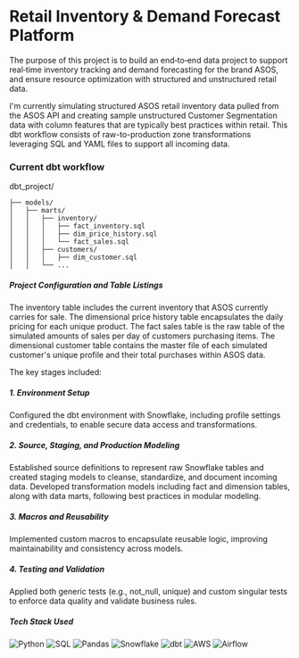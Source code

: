 # Retail Inventory & Demand Forecast Platform

The purpose of this project is to build an end‑to‑end data project to support real‑time inventory tracking and demand forecasting for the brand ASOS, and ensure resource optimization with structured and unstructured retail data. 

I'm currently simulating structured ASOS retail inventory data pulled from the ASOS API and creating sample unstructured Customer Segmentation data with column features that are typically best practices within retail. This dbt workflow consists of raw-to-production zone transformations leveraging SQL and YAML files to support all incoming data.

### Current dbt workflow
dbt_project/
```text
├── models/
│   ├── marts/
│   │   ├── inventory/
│   │   │   ├── fact_inventory.sql
│   │   │   ├── dim_price_history.sql
│   │   │   └── fact_sales.sql
│   │   ├── customers/
│   │   │   ├── dim_customer.sql
│   │   └── ...
```
##### Project Configuration and Table Listings
The inventory table includes the current inventory that ASOS currently carries for sale.
The dimensional price history table encapsulates the daily pricing for each unique product.
The fact sales table is the raw table of the simulated amounts of sales per day of customers purchasing items.
The dimensional customer table contains the master file of each simulated customer's unique profile and their total purchases within ASOS data.

The key stages included:

##### 1. Environment Setup
Configured the dbt environment with Snowflake, including profile settings and credentials, to enable secure data access and transformations.

##### 2. Source, Staging, and Production Modeling
Established source definitions to represent raw Snowflake tables and created staging models to cleanse, standardize, and document incoming data.
Developed transformation models including fact and dimension tables, along with data marts, following best practices in modular modeling.

##### 3. Macros and Reusability
Implemented custom macros to encapsulate reusable logic, improving maintainability and consistency across models.

##### 4. Testing and Validation
Applied both generic tests (e.g., not_null, unique) and custom singular tests to enforce data quality and validate business rules.

##### Tech Stack Used
![Python](https://img.shields.io/badge/Python-3776AB?style=flat&logo=python&logoColor=white) 
![SQL](https://img.shields.io/badge/SQL-336791?style=flat&logo=postgresql&logoColor=white) 
![Pandas](https://img.shields.io/badge/Pandas-150458?style=flat&logo=pandas&logoColor=white) 
![Snowflake](https://img.shields.io/badge/Snowflake-29B5E8?style=flat&logo=snowflake&logoColor=white) 
![dbt](https://img.shields.io/badge/dbt-FF694B?style=flat&logo=dbt&logoColor=white) 
![AWS](https://img.shields.io/badge/AWS-232F3E?style=flat&logo=amazon-aws&logoColor=FF9900) 
![Airflow](https://img.shields.io/badge/Airflow-017CEE?style=flat&logo=apache-airflow&logoColor=white)

